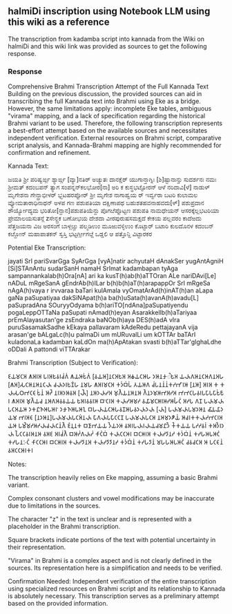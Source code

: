 ## halmiDi inscription using Notebook LLM using this wiki as a reference

The transcription from kadamba script into kannada from the Wiki on
halmiDi and this wiki link was provided as sources to get the following
response.


### Response

Comprehensive Brahmi Transcription Attempt of the Full Kannada Text
Building on the previous discussion, the provided sources can aid in
transcribing the full Kannada text into Brahmi using Eke as a bridge.
However, the same limitations apply: incomplete Eke tables, ambiguous
"virama" mapping, and a lack of specification regarding the historical
Brahmi variant to be used. Therefore, the following transcription
represents a best-effort attempt based on the available sources and
necessitates independent verification. External resources on Brahmi
script, comparative script analysis, and Kannada-Brahmi mapping are
highly recommended for confirmation and refinement.

Kannada Text:

ಜಯತಿ ಶ್ರೀ ಪರಿಷ್ವರ್ಙ್ಗ ಶ್ಯಾರ್ಙ್ಗ \[ವ್ಯಾ\]ನತಿರ್ ಅಚ್ಯುತಃ ದಾನಕ್ಷೆರ್ ಯುಗಾನ್ತಾಗ್ನಿಃ \[ಶಿ\]ಷ್ಟಾನಾನ್ತು
ಸುದರ್ಶನಃ ನಮಃ ಶ್ರೀಮತ್ ಕದಂಬಪನ್ ತ್ಯಾಗ ಸಂಪನ್ನನ್‍ಕಲಭೋರ\[ನಾ\] ಅರಿ ಕ ಕುಸ್ಥಭಟ್ಟೋರನ್ ಆಳೆ
ನರಿದಾವಿ\[ಳೆ\] ನಾಡುಳ್ ಮೃಗೇಶನಾ ಗೇನ್ದ್ರಾಭೀಳರ್ ಭ್ಭಟಹರಪ್ಪೋರ್ ಶ್ರೀ ಮೃಗೇಶ ನಾಗಾಹ್ವಯ ರ್ ಇರ್ವ್ವರಾ
ಬಟರಿ ಕುಲಾಮಲ ವ್ಯೋಮತಾರಾಧಿನಾಥನ್ ಅಳಪ ಗಣ ಪಶುಪತಿಯಾ ದಕ್ಷಿಣಾಪಥ ಬಹುಶತಹವನಾಹವದು\[ಳ್\]
ಪಶುಪ್ರದಾನ ಶೌರ್ಯ್ಯೋದ್ಯಮ ಭರಿತೋ\[ನ್ದಾನ\]ಪಶುಪತಿಯೆನ್ದು ಪೊಗೞೆಪ್ಪೊಟ್ಟಣ ಪಶುಪತಿ ನಾಮಧೇಯನ್
ಆಸರಕ್ಕೆಲ್ಲಭಟರಿಯಾ ಪ್ರೇಮಾಲಯಸುತನ್ಗೆ zಸೇನ್ದ್ರಕ ಬಣೋಭಯ ದೇಶದಾ ವೀರಪುರುಷಸಮಕ್ಷದೆ ಕೇಕಯ ಪಲ್ಲವರಂ
ಕಾದೆಱದು ಪೆತ್ತಜಯನಾ ವಿಜ ಅರಸಂಗೆ ಬಾಳ್ಗೞ್ಚು ಪಲ್ಮಡಿಉಂ ಮೂಱುವಳ್ಳಿಉಂ ಕೊಟ್ಟಾರ್ ಬಟಾರಿ ಕುಲದೊನಳ
ಕದಂಬನ್ ಕೞ್ದೋನ್ ಮಹಾಪಾತಕನ್ ಸ್ವಸ್ತಿ ಭಟ್ಟರ್ಗ್ಗೀಗೞ್ದೆ ಒಡ್ಡಲಿ ಆ ಪತ್ತೊನ್ದಿ ವಿಟ್ಟಾರಕರ

Potential Eke Transcription:

jayati SrI pariSvarGga SyArGga \[vyA\]natir achyutaH dAnakSer
yugAntAgniH \[Si\]STAnAntu sudarSanH namaH SrImat kadambapan tyAga
sampannan‍kalab(h)Ora\[nA\] ari ka kusT(h)ab(h)aTTOran ALe nariDAvi\[Le\]
nADuL mRgeSanA gEndrAb(h)ILar b(h)b(h)aT(h)arapappOr SrI mRgeSa
nAgA(h)vaya r irvvaraa baTari kulAmala vyOmatArAd(h)inAT(h)an aLapa gaNa
paSupatiyaa dakSiNApat(h)a ba(h)uSata(h)avanA(h)avadu\[L\] paSupradAna
SOuryyOdyama b(h)ariTO\[ndAna\]paSupatiyendu pogaLeppOTTaNa paSupati
nAmad(h)eyan Asarakkellb(h)aTariyaa prEmAlayasutan'ge zsEndraka
baNOb(h)aya DES(h)adA vIra puruSasamakSadhe kEkaya pallavaram kAdeRedu
pettajayanA vija arasan'ge bALgaLc(h)u palmaDi um mURuvalLi um kOTTAr
baTArI kuladonaLa kadamban kaLdOn ma(h)ApAtakan svasti
b(h)aTTar'gIghaLdhe oDDali A pattondi viTTArakar

Brahmi Transcription (Subject to Verification):

𑀚𑀬𑀫𑀝𑀅 𑀰𑀅𑀭𑀅 𑀧𑀭𑀅𑀱𑀯𑀭𑀘𑀁𑀕𑀁 𑀰𑀬𑀆𑀱𑀁𑀕𑀁 \[𑀯𑀬𑀆\]𑀦𑀝𑀅𑀱𑀅 𑀅𑀙𑀬𑀝𑀆𑀳 𑀤𑀆𑀦𑀓𑀾𑀹𑀱𑀅 𑀬𑀴𑀕𑀆𑀦𑀝𑀆𑀕𑀦𑀅𑀳
\[𑀰𑀅\]𑀲𑀝𑀆𑀦𑀆𑀦𑀝𑀴 𑀘𑀴𑀤𑀭𑀱𑀡𑀁𑀳 𑀦𑀫𑀳 𑀰𑀅𑀭𑀫𑀝𑀅 𑀓𑀤𑀁𑀩𑀁𑀧𑀁 𑀢𑀬𑀆𑀕 𑀘𑀁𑀧𑀦𑀦𑀁𑀦𑀁𑀓𑀟𑀪𑀸𑀭𑀆 \[𑀦𑀆\] 𑀅𑀭𑀅 𑀓
𑀓𑀴𑀲𑀞𑀪𑀝𑀝𑀸𑀱𑀁𑀦𑀁 𑀆𑀟𑀹 𑀦𑀭𑀅𑀤𑀆𑀯𑀅 \[𑀴𑀹\] 𑀦𑀆𑀤𑀴𑀟𑀅 𑀫𑀼𑀕𑀹𑀬𑀦𑀆𑀦𑀆 𑀕𑀹𑀦𑀤𑀫𑀆𑀪𑀅𑀟𑀅 𑀪𑀪𑀝𑀳𑀯𑀭𑀧𑀧𑀸𑀧𑀧𑀸𑀱𑀁𑀱𑀸𑀭 𑀰𑀅𑀭𑀅
𑀫𑀼𑀕𑀹𑀬𑀘 𑀦𑀆𑀕𑀆𑀯𑀯𑀬𑀬 𑀱𑀅𑀭𑀯𑀯𑀭𑀆 𑀩𑀀𑀝𑀭𑀅 𑀓𑀴𑀟𑀆𑀫𑀟 𑀯𑀬𑀸𑀫𑀝𑀆𑀭𑀆𑀟𑀆𑀳𑀁𑀁𑀝𑀁 𑀅𑀟𑀧 𑀕𑀡 𑀧𑀴𑀫𑀴𑀧𑀝𑀅𑀬𑀆
𑀤𑀓𑀷𑀜𑀆𑀧𑀆𑀭𑀀 𑀤𑀓𑀾𑀜𑀆𑀧𑀆𑀑 𑀩𑀳𑀴𑀬𑀝𑀆𑀳𑀯𑀡𑀆𑀳𑀯𑀤𑀴𑀤𑀴 \[𑀴\] 𑀧𑀴𑀫𑀴𑀧𑀫𑀤𑀆𑀦 𑀘𑀸𑀼𑀬𑀬𑀸𑀤𑀬𑀫 𑀪𑀭𑀅𑀝𑀸
\[𑀦𑀤𑀆𑀦\]𑀧𑀴𑀫𑀴𑀧𑀝𑀅𑀁𑀦𑀴 𑀧𑀸𑀕𑀴𑀧𑀧𑀸𑀝𑀝𑀡 𑀧𑀴𑀫𑀴𑀧𑀝𑀅 𑀦𑀆𑀫𑀤𑀵𑀬𑀁 𑀆𑀘𑀭𑀓𑀓𑀴𑀟𑀪𑀝𑀭𑀅𑀬𑀆 𑀧𑀫𑀹𑀫𑀟𑀆𑀟𑀴𑀘𑀴𑀝𑀦𑀁𑀕𑀹
𑀚𑀁𑀦𑀼𑀦𑀓 𑀩𑀡𑀸𑀪𑀬𑀬 𑀤𑀹𑀬𑀤𑀆 𑀯𑀅𑀭𑀧𑀴𑀭𑀴𑀬𑀘𑀫𑀷𑀤𑀹 𑀓𑀹𑀓𑀬𑀬 𑀧𑀟𑀟𑀯𑀭𑀁 𑀓𑀆𑀤𑀹𑀭𑀤𑀴 𑀧𑀹𑀝𑀝𑀯𑀭𑀆𑀦𑀆 𑀯𑀅𑀚 𑀅𑀭𑀘𑀁𑀕𑀹 𑀩𑀆𑀟𑀁𑀕𑀴𑀟𑀁
𑀓𑀸𑀝𑀁𑀩𑀁 𑀓𑀴𑀝𑀝𑀆𑀭 𑀩𑀝𑀆𑀭𑀅 𑀓𑀴𑀟𑀤𑀸𑀦𑀟 𑀓𑀤𑀁𑀩𑀁𑀦𑀁 𑀓𑀟𑀳𑀆𑀧𑀆𑀝𑀁 𑀓𑀟𑀳𑀦𑀇𑀝𑀁 𑀓𑀸𑀝𑀝𑀆𑀭 𑀩𑀝𑀆𑀭𑀅 𑀓𑀴𑀟𑀤𑀸𑀦𑀅 𑀓𑀴𑀟𑀤𑀸𑀤𑀸𑀦𑀟
𑀓𑀤𑀁𑀩𑀁𑀦𑀁 𑀓𑀟𑀳𑀤𑀸𑀦𑀁 𑀫𑀳𑀳𑀆𑀧𑀆𑀝𑀁 𑀘𑀯𑀘𑀝𑀅 𑀆 𑀧𑀝𑀝𑀸𑀦𑀁 𑀯𑀅𑀝𑀝𑀆𑀭𑀓𑀭

Notes:

The transcription heavily relies on Eke mapping, assuming a basic Brahmi
variant.

Complex consonant clusters and vowel modifications may be inaccurate due
to limitations in the sources.

The character "z" in the text is unclear and is represented with a
placeholder in the Brahmi transcription.

Square brackets indicate portions of the text with potential uncertainty
in their representation.

"Virama" in Brahmi is a complex aspect and is not clearly defined in the
sources. Its representation here is a simplification and needs to be
verified.

Confirmation Needed: Independent verification of the entire
transcription using specialized resources on Brahmi script and its
relationship to Kannada is absolutely necessary. This transcription
serves as a preliminary attempt based on the provided information.

